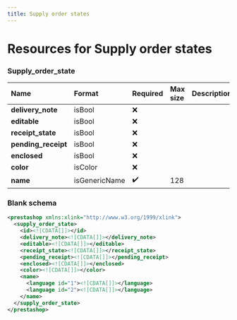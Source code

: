```yaml
---
title: Supply order states
---
```


# Resources for Supply order states

### Supply_order_state

|        Name         |    Format     | Required | Max size | Description |
| :------------------ | :------------ | :------- | :------- | :---------- |
| **delivery_note**   | isBool        | ❌        |          |             |
| **editable**        | isBool        | ❌        |          |             |
| **receipt_state**   | isBool        | ❌        |          |             |
| **pending_receipt** | isBool        | ❌        |          |             |
| **enclosed**        | isBool        | ❌        |          |             |
| **color**           | isColor       | ❌        |          |             |
| **name**            | isGenericName | ✔️       | 128      |             |


### Blank schema

```xml
<prestashop xmlns:xlink="http://www.w3.org/1999/xlink">
  <supply_order_state>
    <id><![CDATA[]]></id>
    <delivery_note><![CDATA[]]></delivery_note>
    <editable><![CDATA[]]></editable>
    <receipt_state><![CDATA[]]></receipt_state>
    <pending_receipt><![CDATA[]]></pending_receipt>
    <enclosed><![CDATA[]]></enclosed>
    <color><![CDATA[]]></color>
    <name>
      <language id="1"><![CDATA[]]></language>
      <language id="2"><![CDATA[]]></language>
    </name>
  </supply_order_state>
</prestashop>
```

